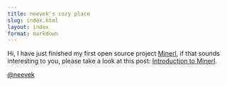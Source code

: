 ```yaml
---
title: neevek's cozy place
slug: index.html 
layout: index 
format: markdown
---
```


Hi, I have just finished my first open source project [Minerl](https://github.com/neevek/minerl), if that sounds interesting to you, please take a look at this post: [Introduction to Minerl](/2013/06/27/introduction-to-minerl.html).

[@neevek](http://webbo.com/neevek)
